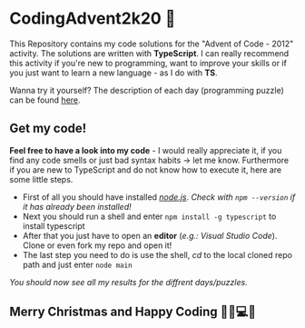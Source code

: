 # CodingAdvent2k20 :christmas_tree:
This Repository contains my code solutions for the "Advent of Code - 2012" activity. The solutions are written with **TypeScript**. 
I can really recommend this activity if you're new to programming, want to improve your skills or if you just want to learn a new language - as I do with **TS**.

Wanna try it yourself? The description of each day (programming puzzle) can be found [here](https://adventofcode.com/2020).

## Get my code!
**Feel free to have a look into my code** - I would really appreciate it, if you find any code smells or just bad syntax habits -> let me know. 
Furthermore if you are new to TypeScript and do not know how to execute it, here are some little steps.

* First of all you should have installed [*node.js*](https://nodejs.org/en/download/). _Check with `npm --version` if it has already been installed!_
* Next you should run a shell and enter `npm install -g typescript` to install typescript
* After that you just have to open an **editor** (_e.g.: Visual Studio Code_). Clone or even fork my repo and open it!
* The last step you need to do is use the shell,  _cd_ to the local cloned repo path and just enter `node main` 

_You should now see all my results for the diffrent days/puzzles._

## Merry Christmas and Happy Coding :santa::christmas_tree::computer::vulcan_salute:
